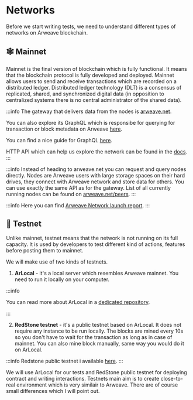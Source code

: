 # Networks

Before we start writing tests, we need to understand different types of networks on Arweave blockchain.

## 🕸️ Mainnet

Mainnet is the final version of blockchain which is fully functional. It means that the blockchain protocol is fully developed and deployed. Mainnet allows users to send and receive transactions which are recorded on a distributed ledger. Distributed ledger technology (DLT) is a consensus of replicated, shared, and synchronized digital data (in opposition to centralized systems there is no central administrator of the shared data).

:::info
The gateway that delivers data from the nodes is [arweave.net](https://arweave.net/).

You can also explore its GraphQL which is responsibe for querying for transaction or block metadata on Arweave [here](https://arweave.net/graphql).

You can find a nice guide for GraphQL [here](https://gql-guide.vercel.app/#payment-data).

HTTP API which can help us explore the network can be found in the [docs](https://docs.arweave.org/developers/server/http-api).
:::

:::info
Instead of heading to arweave.net you can request and query nodes directly. Nodes are Arweave users with large storage spaces on their hard drives, they connect with Arweave network and store data for others. You can use exactly the same API as for the gateway. List of all currently running nodes can be found on [arweave.net/peers](https://arweave.net/peers).
:::

:::info
Here you can find [Arweave Network launch report](https://arweave.medium.com/arweave-network-launch-report-b7e7ffac0f75).
:::

## 🥅 Testnet

Unlike mainnet, testnet means that the network is not running on its full capacity. It is used by developers to test different kind of actions, features before posting them to mainnet.

We will make use of two kinds of testnets.

1. **ArLocal** - it's a local server which resembles Arweave mainnet. You need to run it locally on your computer.

:::info

You can read more about ArLocal in a [dedicated repository](https://github.com/textury/arlocal).

:::

2. **RedStone testnet** - it's a public testnet based on ArLocal. It does not require any instance to be run locally. The blocks are mined every 10s so you don't have to wait for the transaction as long as in case of mainnet. You can also mine block manually, same way you would do it on ArLocal.

:::info
Redstone public testnet i available [here](https://testnet.redstone.tools).
:::

We will use ArLocal for our tests and RedStone public testnet for deploying contract and writing interactions. Testnets main aim is to create close-to-real environment which is very similair to Arweave. There are of course small differences which I will point out.
